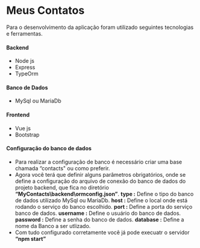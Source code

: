 # Meus Contatos
Para o desenvolvimento da aplicação foram utilizado seguintes tecnologias e ferramentas.
#### Backend
- Node js
- Express
- TypeOrm
#### Banco de Dados
- MySql ou MariaDb
#### Frontend
- Vue js
- Bootstrap
#### Configuração do banco de dados
- Para realizar a configuração de banco é necessário criar uma base chamada “contacts" ou como preferir.
- Agora você terá que definir alguns parâmetros obrigatórios, onde se define a configuração do arquivo de conexão do banco de dados do projeto backend, que fica no diretório **“MyContacts\backend\ormconfig.json”**.
**type :** Define o tipo do banco de dados utilizado MySql ou MariaDb.
**host :** Define o local onde está rodando o serviço do banco escolhido.
**port :** Define a porta do serviço banco de dados.
**username :** Define o usuário do banco de dados.
**password :**  Define a senha do banco de dados.
**database :** Define a nome da Banco a ser utlizado. 
- Com tudo configurado corretamente você já pode execuatr o servidor **“npm start”**

